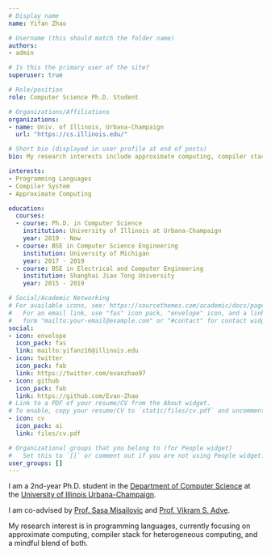 ```yaml
---
# Display name
name: Yifan Zhao

# Username (this should match the folder name)
authors:
- admin

# Is this the primary user of the site?
superuser: true

# Role/position
role: Computer Science Ph.D. Student

# Organizations/Affiliations
organizations:
- name: Univ. of Illinois, Urbana-Champaign
  url: "https://cs.illinois.edu/"

# Short bio (displayed in user profile at end of posts)
bio: My research interests include approximate computing, compiler stack for heterogeneous computing, and a mindful blend of both.

interests:
- Programming Languages
- Compiler System
- Approximate Computing

education:
  courses:
  - course: Ph.D. in Computer Science
    institution: University of Illinois at Urbana-Champaign
    year: 2019 - Now
  - course: BSE in Computer Science Engineering
    institution: University of Michigan
    year: 2017 - 2019
  - course: BSE in Electrical and Computer Engineering
    institution: Shanghai Jiao Tong University
    year: 2015 - 2019

# Social/Academic Networking
# For available icons, see: https://sourcethemes.com/academic/docs/page-builder/#icons
#   For an email link, use "fas" icon pack, "envelope" icon, and a link in the
#   form "mailto:your-email@example.com" or "#contact" for contact widget.
social:
- icon: envelope
  icon_pack: fas
  link: mailto:yifanz16@illinois.edu
- icon: twitter
  icon_pack: fab
  link: https://twitter.com/evanzhao97
- icon: github
  icon_pack: fab
  link: https://github.com/Evan-Zhao
# Link to a PDF of your resume/CV from the About widget.
# To enable, copy your resume/CV to `static/files/cv.pdf` and uncomment the lines below.
- icon: cv
  icon_pack: ai
  link: files/cv.pdf

# Organizational groups that you belong to (for People widget)
#   Set this to `[]` or comment out if you are not using People widget.
user_groups: []
---
```


I am a 2nd-year Ph.D. student in the [Department of Computer Science](https://cs.illinois.edu/) at the [University of Illinois Urbana-Champaign](illinois.edu).

I am co-advised by [Prof. Sasa Misailovic](http://misailo.web.engr.illinois.edu/) and [Prof. Vikram S. Adve](https://vikram.cs.illinois.edu/).

My research interest is in programming languages, currently focusing on approximate computing, compiler stack for heterogeneous computing, and a mindful blend of both.
